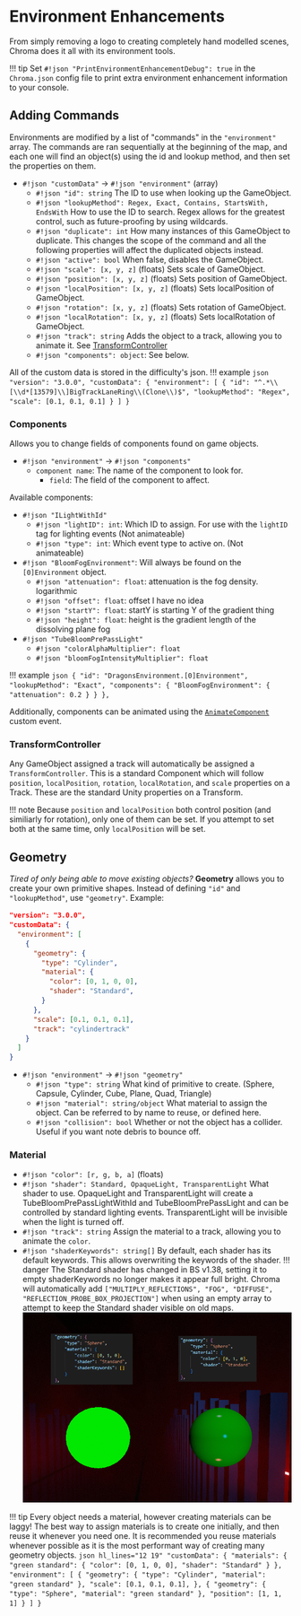 # Environment Enhancements

From simply removing a logo to creating completely hand modelled scenes, Chroma does it all with its environment tools.

!!! tip
    Set `#!json "PrintEnvironmentEnhancementDebug": true` in the `Chroma.json` config file to print extra environment enhancement information to your console.

## Adding Commands

Environments are modified by a list of "commands" in the `"environment"` array. The commands are ran sequentially at the beginning of the map, and each one will find an object(s) using the id and lookup method, and then set the properties on them.

*  `#!json "customData"` -> `#!json "environment"` (array)
    *  `#!json "id": string` The ID to use when looking up the GameObject.
    *  `#!json "lookupMethod": Regex, Exact, Contains, StartsWith, EndsWith` How to use the ID to search. Regex allows for the greatest control, such as future-proofing by using wildcards.
    *  `#!json "duplicate": int` How many instances of this GameObject to duplicate. This changes the scope of the command and all the following properties will affect the duplicated objects instead.
    *  `#!json "active": bool` When false, disables the GameObject.
    *  `#!json "scale": [x, y, z]` (floats) Sets scale of GameObject.
    *  `#!json "position": [x, y, z]` (floats) Sets position of GameObject.
    *  `#!json "localPosition": [x, y, z]` (floats) Sets localPosition of GameObject.
    *  `#!json "rotation": [x, y, z]` (floats) Sets rotation of GameObject.
    *  `#!json "localRotation": [x, y, z]` (floats) Sets localRotation of GameObject.
    *  `#!json "track": string` Adds the object to a track, allowing you to animate it. See [TransformController](#transformcontroller)
    *  `#!json "components": object`: See below.

All of the custom data is stored in the difficulty's json.
!!! example
    ```json
    "version": "3.0.0",
    "customData": {
      "environment": [
        {
          "id": "^.*\\[\\d*[13579]\\]BigTrackLaneRing\\(Clone\\)$",
          "lookupMethod": "Regex",
          "scale": [0.1, 0.1, 0.1]
        }
      ]
    }
    ```

### Components
Allows you to change fields of components found on game objects.

*  `#!json "environment"` -> `#!json "components"`
    *  `component name`: The name of the component to look for.
        *  `field`: The field of the component to affect.

Available components:

* `#!json "ILightWithId"`
    * `#!json "lightID": int`: Which ID to assign. For use with the `lightID` tag for lighting events (Not animateable)
    * `#!json "type": int`: Which event type to active on. (Not animateable)
* `#!json "BloomFogEnvironment"`: Will always be found on the `[0]Environment` object.
    * `#!json "attenuation": float`: attenuation is the fog density. logarithmic
    * `#!json "offset": float`: offset I have no idea
    * `#!json "startY": float`: startY is starting Y of the gradient thing
    * `#!json "height": float`: height is the gradient length of the dissolving plane fog
* `#!json "TubeBloomPrePassLight"`
    * `#!json "colorAlphaMultiplier": float`
    * `#!json "bloomFogIntensityMultiplier": float`

!!! example
    ```json
    {
      "id": "DragonsEnvironment.[0]Environment",
      "lookupMethod": "Exact",
      "components": {
        "BloomFogEnvironment": {
          "attenuation": 0.2
        }
      }
    },
    ```

Additionally, components can be animated using the [`AnimateComponent`](animation/additional-events/#animatecomponent) custom event.

### TransformController
Any GameObject assigned a track will automatically be assigned a `TransformController`. This is a standard Component which will follow `position`, `localPosition`, `rotation`, `localRotation`, and `scale` properties on a Track. These are the standard Unity properties on a Transform.

!!! note
    Because `position` and `localPosition` both control position (and similiarly for rotation), only one of them can be set. If you attempt to set both at the same time, only `localPosition` will be set.

## Geometry
*Tired of only being able to move existing objects?* **Geometry** allows you to create your own primitive shapes. Instead of defining `"id"` and `"lookupMethod"`, use `"geometry"`.
Example:
```json
"version": "3.0.0",
"customData": {
  "environment": [
    {
      "geometry": {
        "type": "Cylinder",
        "material": {
          "color": [0, 1, 0, 0],
          "shader": "Standard",
        }
      },
      "scale": [0.1, 0.1, 0.1],
      "track": "cylindertrack"
    }
  ]
}
```

*  `#!json "environment"` -> `#!json "geometry"`
    *  `#!json "type": string` What kind of primitive to create. (Sphere, Capsule, Cylinder, Cube, Plane, Quad, Triangle)
    *  `#!json "material": string/object` What material to assign the object. Can be referred to by name to reuse, or defined here.
    *  `#!json "collision": bool` Whether or not the object has a collider. Useful if you want note debris to bounce off.

### Material
*  `#!json "color": [r, g, b, a]` (floats)
*  `#!json "shader": Standard, OpaqueLight, TransparentLight` What shader to use. OpaqueLight and TransparentLight will create a TubeBloomPrePassLightWithId and TubeBloomPrePassLight and can be controlled by standard lighting events. TransparentLight will be invisible when the light is turned off.
*  `#!json "track": string` Assign the material to a track, allowing you to animate the `color`.
*  `#!json "shaderKeywords": string[]` By default, each shader has its default keywords. This allows overwriting the keywords of the shader.
!!! danger
    The Standard shader has changed in BS v1.38, setting it to empty shaderKeywords no longer makes it appear full bright. Chroma will automatically add `["MULTIPLY_REFLECTIONS", "FOG", "DIFFUSE", "REFLECTION_PROBE_BOX_PROJECTION"]` when using an empty array to attempt to keep the Standard shader visible on old maps.
![keyworddiff](/assets/environment/shaderKeyword.png)

!!! tip
    Every object needs a material, however creating materials can be laggy! The best way to assign materials is to create one initially, and then reuse it whenever you need one. It is recommended you reuse materials whenever possible as it is the most performant way of creating many geometry objects.
      ```json hl_lines="12 19"
      "customData": {
        "materials": {
          "green standard": {
            "color": [0, 1, 0, 0],
            "shader": "Standard"
          }
        },
        "environment": [
          {
            "geometry": {
              "type": "Cylinder",
              "material": "green standard"
            },
            "scale": [0.1, 0.1, 0.1],
          },
          {
            "geometry": {
              "type": "Sphere",
              "material": "green standard"
            },
            "position": [1, 1, 1]
          }
        ]
      }
      ```
